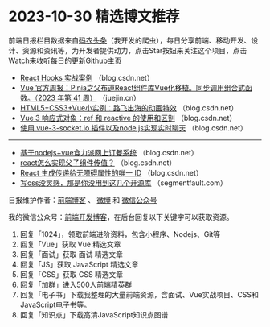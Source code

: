 # 2023-10-30 精选博文推荐

前端日报栏目数据来自[码农头条](http://toutiao.qdkfweb.cn/)（我开发的爬虫），每日分享前端、移动开发、设计、资源和资讯等，为开发者提供动力，点击Star按钮来关注这个项目，点击Watch来收听每日的更新[Github主页](https://github.com/kujian/frontendDaily)
* [React Hooks 实战案例](https://blog.csdn.net/qq_32682301/article/details/134102759) （blog.csdn.net）
* [Vue 官方周报：Pinia之父布道React组件库Vue化移植。同步调用组合式函数。（2023 年第 41 周）](https://juejin.cn/post/7294468438392160307) （juejin.cn）
* [HTML5+CSS3+Vue小实例：路飞出海的动画特效](https://blog.csdn.net/weixin_68127493/article/details/134105682) （blog.csdn.net）
* [Vue 3 响应式对象：ref 和 reactive 的使用和区别](https://blog.csdn.net/weixin_55756734/article/details/134106096) （blog.csdn.net）
* [使用 vue-3-socket.io 插件以及node.js实现实时聊天](https://blog.csdn.net/weixin_52872413/article/details/134105076) （blog.csdn.net）

***
* [基于nodejs+vue食力派网上订餐系统](https://blog.csdn.net/QQ_511008285/article/details/133960956) （blog.csdn.net）
* [react怎么实现父子组件传值？](https://blog.csdn.net/dxn16638400024/article/details/134099396) （blog.csdn.net）
* [React 生成传递给无障碍属性的唯一 ID](https://blog.csdn.net/wbskb/article/details/134094262) （blog.csdn.net）
* [写css没灵感，那是你没用到这几个开源库](https://segmentfault.com/a/1190000044277320) （segmentfault.com）

日报维护作者：[前端博客](https://qdkfweb.cn/) 、 [微博](http://weibo.com/kujian) 和 [微信公众号](https://open.weixin.qq.com/qr/code?username=caibaojian_com)

我的微信公众号：[前端开发博客](https://open.weixin.qq.com/qr/code?username=caibaojian_com)，在后台回复以下关键字可以获取资源。

1. 回复「1024」，领取前端进阶资料，包含小程序、Nodejs、Git等
2. 回复「Vue」获取 Vue 精选文章
3. 回复「面试」获取 面试 精选文章
4. 回复「JS」获取 JavaScript 精选文章
5. 回复「CSS」获取 CSS 精选文章
6. 回复「加群」进入500人前端精英群
7. 回复「电子书」下载我整理的大量前端资源，含面试、Vue实战项目、CSS和JavaScript电子书等。
8. 回复「知识点」下载高清JavaScript知识点图谱